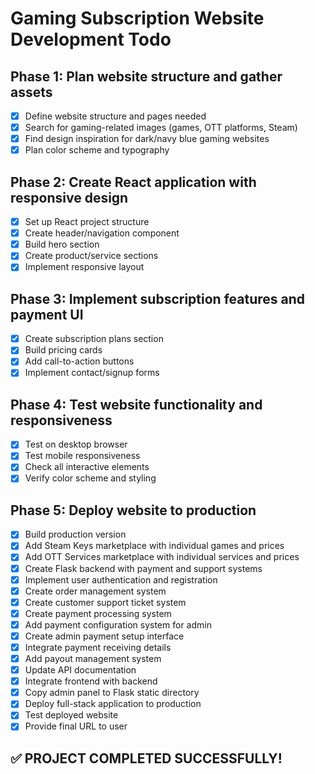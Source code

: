 # Gaming Subscription Website Development Todo

## Phase 1: Plan website structure and gather assets
- [x] Define website structure and pages needed
- [x] Search for gaming-related images (games, OTT platforms, Steam)
- [x] Find design inspiration for dark/navy blue gaming websites
- [x] Plan color scheme and typography

## Phase 2: Create React application with responsive design
- [x] Set up React project structure
- [x] Create header/navigation component
- [x] Build hero section
- [x] Create product/service sections
- [x] Implement responsive layout

## Phase 3: Implement subscription features and payment UI
- [x] Create subscription plans section
- [x] Build pricing cards
- [x] Add call-to-action buttons
- [x] Implement contact/signup forms

## Phase 4: Test website functionality and responsiveness
- [x] Test on desktop browser
- [x] Test mobile responsiveness
- [x] Check all interactive elements
- [x] Verify color scheme and styling

## Phase 5: Deploy website to production
- [x] Build production version
- [x] Add Steam Keys marketplace with individual games and prices
- [x] Add OTT Services marketplace with individual services and prices
- [x] Create Flask backend with payment and support systems
- [x] Implement user authentication and registration
- [x] Create order management system
- [x] Create customer support ticket system
- [x] Create payment processing system
- [x] Add payment configuration system for admin
- [x] Create admin payment setup interface
- [x] Integrate payment receiving details
- [x] Add payout management system
- [x] Update API documentation
- [x] Integrate frontend with backend
- [x] Copy admin panel to Flask static directory
- [x] Deploy full-stack application to production
- [x] Test deployed website
- [x] Provide final URL to user

## ✅ PROJECT COMPLETED SUCCESSFULLY!

